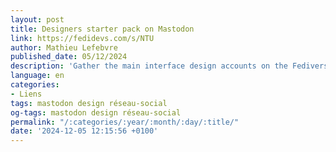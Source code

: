 ```yaml
---
layout: post
title: Designers starter pack on Mastodon
link: https://fedidevs.com/s/NTU
author: Mathieu Lefebvre
published_date: 05/12/2024
description: 'Gather the main interface design accounts on the Fediverse '
language: en
categories:
- Liens
tags: mastodon design réseau-social
og-tags: mastodon design réseau-social
permalink: "/:categories/:year/:month/:day/:title/"
date: '2024-12-05 12:15:56 +0100'
---
```

